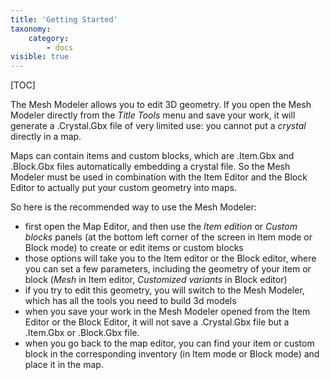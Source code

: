 ```yaml
---
title: 'Getting Started'
taxonomy:
    category:
        - docs
visible: true
---
```


[TOC]

The Mesh Modeler allows you to edit 3D geometry. If you open the Mesh Modeler directly from the *Title Tools* menu and save your work, it will generate a .Crystal.Gbx file of very limited use: you cannot put a *crystal* directly in a map.

Maps can contain items and custom blocks, which are .Item.Gbx and .Block.Gbx files automatically embedding a crystal file. So the Mesh Modeler must be used in combination with the Item Editor and the Block Editor to actually put your custom geometry into maps.

So here is the recommended way to use the Mesh Modeler:

- first open the Map Editor, and then use the *Item edition* or *Custom blocks* panels (at the bottom left corner of the screen in Item mode or Block mode) to create or edit items or custom blocks
- those options will take you to the Item editor or the Block editor, where you can set a few parameters, including the geometry of your item or block (*Mesh* in Item editor, *Customized variants* in Block editor)
- if you try to edit this geometry, you will switch to the Mesh Modeler, which has all the tools you need to build 3d models
- when you save your work in the Mesh Modeler opened from the Item Editor or the Block Editor, it will not save a .Crystal.Gbx file but a .Item.Gbx or .Block.Gbx file.
- when you go back to the map editor, you can find your item or custom block in the corresponding inventory (in Item mode or Block mode) and place it in the map.